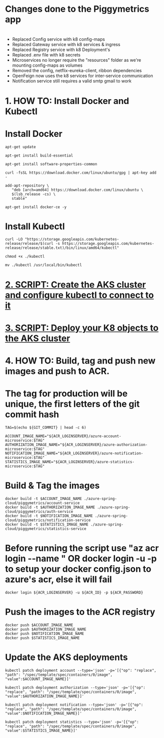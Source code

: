 # 
# Changes done to the Piggymetrics app
#

- Replaced Config service with k8 config-maps
- Replaced Gateway service with k8 services & ingress
- Replaced Registry service with k8 Deployment's
- Replaced .env file with k8 secrets
- Microservices no longer require the "resources" folder as we're mounting config-maps as volumes
- Removed the config, netflix-eureka-client, ribbon dependencies
- OpenFeign now uses the k8 services for inter-service communication
- Notification service still requires a valid smtp gmail to work

# 
# 1. HOW TO: Install Docker and Kubectl
#

# Install Docker
```
apt-get update
```

```
apt-get install build-essential
```
```
apt-get install software-properties-common
```
```
curl -fsSL https://download.docker.com/linux/ubuntu/gpg | apt-key add -
```
```
add-apt-repository \
   "deb [arch=amd64] https://download.docker.com/linux/ubuntu \
   $(lsb_release -cs) \
   stable"
```
```
apt-get install docker-ce -y
```

# Install Kubectl
```
curl -LO "https://storage.googleapis.com/kubernetes-release/release/$(curl -s https://storage.googleapis.com/kubernetes-release/release/stable.txt)/bin/linux/amd64/kubectl"
```
```
chmod +x ./kubectl
```
```
mv ./kubectl /usr/local/bin/kubectl
```

# 
# [2. SCRIPT: Create the AKS cluster and configure kubectl to connect to it](aks/setup-prod.sh)
#

# 
# [3. SCRIPT: Deploy your K8 objects to the AKS cluster](kube/deploy-prod.sh)
#

# 
# 4. HOW TO: Build, tag and push new images and push to ACR.
#

# The tag for production will be unique, the first letters of the git commit hash
```
TAG=$(echo ${GIT_COMMIT} | head -c 6)
```
```
ACCOUNT_IMAGE_NAME="${ACR_LOGINSERVER}/azure-account-microservice:$TAG"
AUTHORIZATION_IMAGE_NAME="${ACR_LOGINSERVER}/azure-authorization-microservice:$TAG"
NOTIFICATION_IMAGE_NAME="${ACR_LOGINSERVER}/azure-notification-microservice:$TAG"
STATISTICS_IMAGE_NAME="${ACR_LOGINSERVER}/azure-statistics-microservice:$TAG"
```

# Build & Tag the images 
```
docker build -t $ACCOUNT_IMAGE_NAME ./azure-spring-cloud/piggymetrics/account-service
docker build -t $AUTHORIZATION_IMAGE_NAME ./azure-spring-cloud/piggymetrics/auth-service
docker build -t $NOTIFICATION_IMAGE_NAME ./azure-spring-cloud/piggymetrics/notification-service
docker build -t $STATISTICS_IMAGE_NAME ./azure-spring-cloud/piggymetrics/statistics-service
```

# Before running the script use "az acr login --name <acrName>" OR docker login <acrName> -u <acrId> -p <acrPassword> to setup your docker config.json to azure's acr, else it will fail
```
docker login ${ACR_LOGINSERVER} -u ${ACR_ID} -p ${ACR_PASSWORD}
```

# Push the images to the ACR registry
```
docker push $ACCOUNT_IMAGE_NAME
docker push $AUTHORIZATION_IMAGE_NAME
docker push $NOTIFICATION_IMAGE_NAME
docker push $STATISTICS_IMAGE_NAME
```

# Update the AKS deployments

```
kubectl patch deployment account --type='json' -p='[{"op": "replace", "path": "/spec/template/spec/containers/0/image", "value":$ACCOUNT_IMAGE_NAME}]' 
```

```
kubectl patch deployment authorization --type='json' -p='[{"op": "replace", "path": "/spec/template/spec/containers/0/image", "value":$AUTHORIZATION_IMAGE_NAME}]' 
```

```
kubectl patch deployment notification --type='json' -p='[{"op": "replace", "path": "/spec/template/spec/containers/0/image", "value":$NOTIFICATION_IMAGE_NAME}]' 
```

```
kubectl patch deployment statistics --type='json' -p='[{"op": "replace", "path": "/spec/template/spec/containers/0/image", "value":$STATISTICS_IMAGE_NAME}]' 
```





